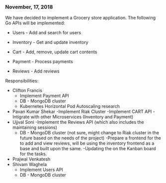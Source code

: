 ### November, 17, 2018

We have decided to implement a Grocery store application. The following Go APIs will be implemented:

- Users - Add and search for users

- Inventory - Get and update inventory

- Cart - Add, remove, update cart contents

- Payment - Process payments

- Reviews - Add reviews 



Responsibilities:

- Clifton Francis
  - Implement Payment API
  - DB - MongoDB cluster
  - Kubernetes Horizontal Pod Autoscaling research
- Pavan Kumar Shekar
  -Implement Riak Cluster
  -Implement CART API
  -Intigrate with other Microservices (Inventory and Payment)
- Ujjval Soni
  -Implement the Reviews API (which also includes the maintaining sessions)
  - DB - MongoDB cluster (not sure, might change to Riak cluster in the future based on the needs of the project)
  -Prepare a frontend for the to add and view reviews, will be using the inventory frontend as a base and built upon the same.
  -Updating the on the Kanban board for the tasks.
- Prajwal Venkatesh
- Shivam Waghela
  - Implement Users API
  - DB - MongoDB cluster
